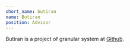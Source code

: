 ```yaml
---
short_name: butiran
name: Butiran
position: Advisor
---
```


Butiran is a project of granular system at [Github](https://github.com/butiran).

